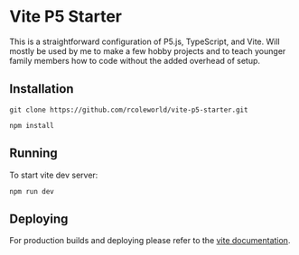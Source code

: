 # Vite P5 Starter

This is a straightforward configuration of P5.js, TypeScript, and Vite. Will mostly be used by me to make a few hobby projects and to teach younger family members how to code without the added overhead of setup.

## Installation

```
git clone https://github.com/rcoleworld/vite-p5-starter.git 
```
```
npm install
```

## Running

To start vite dev server:
```
npm run dev
```

## Deploying

For production builds and deploying please refer to the [vite documentation](https://vitejs.dev/guide/static-deploy.html#deploying-a-static-site).
